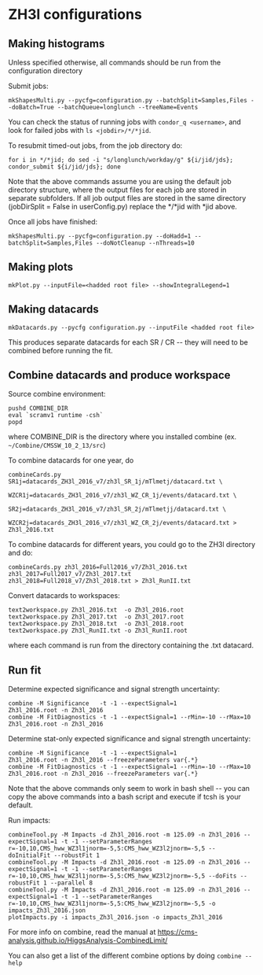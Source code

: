 # ZH3l configurations

## Making histograms

Unless specified otherwise, all commands should be run from the configuration directory

Submit jobs:

    mkShapesMulti.py --pycfg=configuration.py --batchSplit=Samples,Files --doBatch=True --batchQueue=longlunch --treeName=Events

You can check the status of running jobs with `condor_q <username>`, and look for failed jobs with `ls <jobdir>/*/*jid`.

To resubmit timed-out jobs, from the job directory do:

    for i in */*jid; do sed -i "s/longlunch/workday/g" ${i/jid/jds}; condor_submit ${i/jid/jds}; done
  
Note that the above commands assume you are using the default job directory structure, where the output files for each job are stored in separate subfolders. If all job output files are stored in the same directory (jobDirSplit = False in userConfig.py) replace the */*jid with *jid above.

Once all jobs have finished:
  
    mkShapesMulti.py --pycfg=configuration.py --doHadd=1 --batchSplit=Samples,Files --doNotCleanup --nThreads=10

## Making plots

    mkPlot.py --inputFile=<hadded root file> --showIntegralLegend=1 
    
## Making datacards

    mkDatacards.py --pycfg configuration.py --inputFile <hadded root file>
    
This produces separate datacards for each SR / CR -- they will need to be combined before running the fit.

## Combine datacards and produce workspace

Source combine environment:

    pushd COMBINE_DIR
    eval `scramv1 runtime -csh`
    popd

where COMBINE_DIR is the directory where you installed combine (ex. `~/Combine/CMSSW_10_2_13/src`)

To combine datacards for one year, do

    combineCards.py   SR1j=datacards_ZH3l_2016_v7/zh3l_SR_1j/mTlmetj/datacard.txt \
                    WZCR1j=datacards_ZH3l_2016_v7/zh3l_WZ_CR_1j/events/datacard.txt \
                      SR2j=datacards_ZH3l_2016_v7/zh3l_SR_2j/mTlmetjj/datacard.txt \
                    WZCR2j=datacards_ZH3l_2016_v7/zh3l_WZ_CR_2j/events/datacard.txt > Zh3l_2016.txt

To combine datacards for different years, you could go to the ZH3l directory and do:

    combineCards.py zh3l_2016=Full2016_v7/Zh3l_2016.txt zh3l_2017=Full2017_v7/Zh3l_2017.txt zh3l_2018=Full2018_v7/Zh3l_2018.txt > Zh3l_RunII.txt
    
Convert datacards to workspaces:

    text2workspace.py Zh3l_2016.txt  -o Zh3l_2016.root
    text2workspace.py Zh3l_2017.txt  -o Zh3l_2017.root
    text2workspace.py Zh3l_2018.txt  -o Zh3l_2018.root
    text2workspace.py Zh3l_RunII.txt -o Zh3l_RunII.root

where each command is run from the directory containing the .txt datacard.
    
## Run fit

Determine expected significance and signal strength uncertainty:

    combine -M Significance   -t -1 --expectSignal=1                      Zh3l_2016.root -n Zh3l_2016
    combine -M FitDiagnostics -t -1 --expectSignal=1 --rMin=-10 --rMax=10 Zh3l_2016.root -n Zh3l_2016

Determine stat-only expected significance and signal strength uncertainty:

    combine -M Significance   -t -1 --expectSignal=1                      Zh3l_2016.root -n Zh3l_2016 --freezeParameters var{.*}
    combine -M FitDiagnostics -t -1 --expectSignal=1 --rMin=-10 --rMax=10 Zh3l_2016.root -n Zh3l_2016 --freezeParameters var{.*}

Note that the above commands only seem to work in bash shell -- you can copy the above commands into a bash script and execute if tcsh is your default.

Run impacts:

    combineTool.py -M Impacts -d Zh3l_2016.root -m 125.09 -n Zh3l_2016 --expectSignal=1 -t -1 --setParameterRanges r=-10,10,CMS_hww_WZ3l1jnorm=-5,5:CMS_hww_WZ3l2jnorm=-5,5 --doInitialFit --robustFit 1 
    combineTool.py -M Impacts -d Zh3l_2016.root -m 125.09 -n Zh3l_2016 --expectSignal=1 -t -1 --setParameterRanges r=-10,10,CMS_hww_WZ3l1jnorm=-5,5:CMS_hww_WZ3l2jnorm=-5,5 --doFits --robustFit 1 --parallel 8
    combineTool.py -M Impacts -d Zh3l_2016.root -m 125.09 -n Zh3l_2016 --expectSignal=1 -t -1 --setParameterRanges r=-10,10,CMS_hww_WZ3l1jnorm=-5,5:CMS_hww_WZ3l2jnorm=-5,5 -o impacts_Zh3l_2016.json
    plotImpacts.py -i impacts_Zh3l_2016.json -o impacts_Zh3l_2016

For more info on combine, read the manual at https://cms-analysis.github.io/HiggsAnalysis-CombinedLimit/
    
You can also get a list of the different combine options by doing `combine --help`
